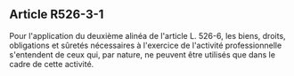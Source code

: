 Article R526-3-1
----
Pour l'application du deuxième alinéa de l'article L. 526-6, les biens, droits,
obligations et sûretés nécessaires à l'exercice de l'activité professionnelle
s'entendent de ceux qui, par nature, ne peuvent être utilisés que dans le cadre
de cette activité.
